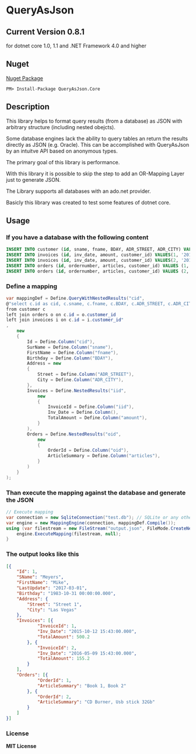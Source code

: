 # QueryAsJson

## Current Version 0.8.1

for dotnet core 1.0, 1.1 and .NET Framework 4.0 and higher


## Nuget
[Nuget Package](https://www.nuget.org/packages/QueryAsJson.Core/)
```
PM> Install-Package QueryAsJson.Core
```


## Description
This library helps to format query results (from a database) as JSON with arbitrary structure (including nested obejcts).

Some database engines lack the ability to query tables an return the results directly as JSON (e.g. Oracle). This can be accomplished with QueryAsJson by an intuitve API based on anonymous types. 

The primary goal of this library is performance. 

With this library it is possible to skip the step to add an OR-Mapping Layer just to generate JSON.

The Library supports all databases with an ado.net provider.

Basicly this library was created to test some features of dotnet core.



## Usage

### If you have a database with the following content

```sql
INSERT INTO customer (id, sname, fname, BDAY, ADR_STREET, ADR_CITY) VALUES(1, 'Meyers','Mike','1983-10-31 00:00:00.000', 'Street 1', 'Las Vegas');
INSERT INTO invoices (id, inv_date, amount, customer_id) VALUES(1, '2015-10-12 15:43:00.000', 500.2, 1);
INSERT INTO invoices (id, inv_date, amount, customer_id) VALUES(2, '2016-05-09 15:43:00.000', 155.2, 1);
INSERT INTO orders (id, ordernumber, articles, customer_id) VALUES (1,'O-1001','Book 1, Book 2',1);
INSERT INTO orders (id, ordernumber, articles, customer_id) VALUES (2,'O-1002','CD Burner, Usb stick 32Gb',1);
```

### Define a mapping
```csharp
var mappingDef = Define.QueryWithNestedResults("cid",
@"select c.id as cid, c.sname, c.fname, c.BDAY, c.ADR_STREET, c.ADR_CITY, i.id as iid, i.inv_date, i.amount, o.articles, o.id as oid
from customer c
left join orders o on c.id = o.customer_id
left join invoices i on c.id = i.customer_id"
,
    new
    {
        Id = Define.Column("cid"),
        SurName = Define.Column("sname"),
        FirstName = Define.Column("fname"),
        Birthday = Define.Column("BDAY"),
        Address = new
        {
            Street = Define.Column("ADR_STREET"),
            City = Define.Column("ADR_CITY"),
        },
        Invoices = Define.NestedResults("iid",
            new
            {
                InvoiceId = Define.Column("iid"),
                Inv_Date = Define.Column(),
                TotalAmount = Define.Column("amount"),
            }
        ),
        Orders = Define.NestedResults("oid",
            new
            {
                OrderId = Define.Column("oid"),
                ArticleSummary = Define.Column("articles"),
            }
        )
    }
);
```
### Than execute the mapping against the database and generate the JSON
```csharp
// Execute mapping
var connection = new SqliteConnection("test.db"); // SQLite or any other connection
var engine = new MappingEngine(connection, mappingDef.Compile());
using (var filestream = new FileStream("output.json", FileMode.CreateNew)) {
    engine.ExecuteMapping(filestream, null);
}
```
### The output looks like this

```json
[{
    "Id": 1,
    "SName": "Meyers",
    "FirstName": "Mike",
    "LastUpdate": "2017-03-01",
    "Birthday": "1983-10-31 00:00:00.000",
    "Address": {
        "Street": "Street 1",
        "City": "Las Vegas"
    },
    "Invoices": [{
            "InvoiceId": 1,
            "Inv_Date": "2015-10-12 15:43:00.000",
            "TotalAmount": 500.2
        }, {
            "InvoiceId": 2,
            "Inv_Date": "2016-05-09 15:43:00.000",
            "TotalAmount": 155.2
        }
    ],
    "Orders": [{
            "OrderId": 1,
            "ArticleSummary": "Book 1, Book 2"
        }, {
            "OrderId": 2,
            "ArticleSummary": "CD Burner, Usb stick 32Gb"
        }
    ]
}]
```

### License

__MIT License__